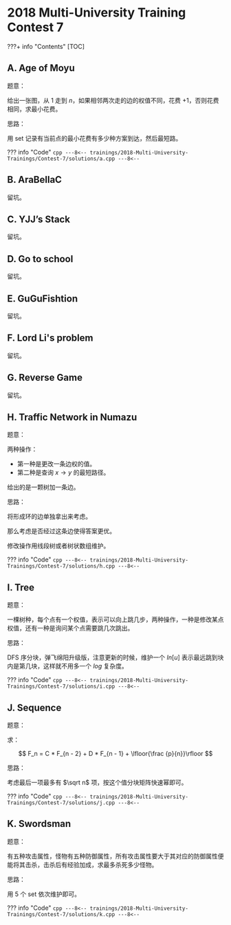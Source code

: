 # 2018 Multi-University Training Contest 7

???+ info "Contents"
    [TOC]

## A. Age of Moyu

题意：

给出一张图，从 $1$ 走到 $n$，如果相邻两次走的边的权值不同，花费 $+1$，否则花费相同，求最小花费。

思路：

用 set 记录有当前点的最小花费有多少种方案到达，然后最短路。

??? info "Code"
    ```cpp
    ---8<--
    trainings/2018-Multi-University-Trainings/Contest-7/solutions/a.cpp
    ---8<--
    ```

## B. AraBellaC

留坑。

## C. YJJ’s Stack

留坑。

## D. Go to school

留坑。

## E. GuGuFishtion

留坑。

## F. Lord Li's problem

留坑。

## G. Reverse Game

留坑。

## H. Traffic Network in Numazu

题意：

两种操作：

* 第一种是更改一条边权的值。
* 第二种是查询 $x \rightarrow y$ 的最短路径。

给出的是一颗树加一条边。

思路：

将形成环的边单独拿出来考虑。

那么考虑是否经过这条边使得答案更优。

修改操作用线段树或者树状数组维护。

??? info "Code"
    ```cpp
    ---8<--
    trainings/2018-Multi-University-Trainings/Contest-7/solutions/h.cpp
    ---8<--
    ```

## I. Tree

题意：

一棵树种，每个点有一个权值，表示可以向上跳几步，两种操作，一种是修改某点权值，还有一种是询问某个点需要跳几次跳出。

思路：

DFS 序分块，弹飞绵阳升级版，注意更新的时候，维护一个 $In[u]$ 表示最远跳到块内是第几块，这样就不用多一个 $log$ 复杂度。

??? info "Code"
    ```cpp
    ---8<--
    trainings/2018-Multi-University-Trainings/Contest-7/solutions/i.cpp
    ---8<--
    ```

## J. Sequence

题意：

求：

$$
F_n = C * F_{n - 2} + D * F_{n - 1} + \lfloor{\frac {p}{n}}\rfloor
$$

思路：

考虑最后一项最多有 $\sqrt n$ 项，按这个值分块矩阵快速幂即可。

??? info "Code"
    ```cpp
    ---8<--
    trainings/2018-Multi-University-Trainings/Contest-7/solutions/j.cpp
    ---8<--
    ```

## K. Swordsman

题意：

有五种攻击属性，怪物有五种防御属性，所有攻击属性要大于其对应的防御属性便能将其击杀，击杀后有经验加成，求最多杀死多少怪物。

思路：

用 $5$ 个 set 依次维护即可。

??? info "Code"
    ```cpp
    ---8<--
    trainings/2018-Multi-University-Trainings/Contest-7/solutions/k.cpp
    ---8<--
    ```

